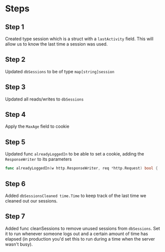 # Steps

## Step 1

Created type session which is a struct with a `lastActivity` field. This will allow us to know the last time a session was used.

## Step 2

Updated `dbSessions` to be of type `map[string]session`

## Step 3

Updated all reads/writes to `dbSessions`

## Step 4

Apply the `MaxAge` field to cookie

## Step 5

Updated func `alreadyLoggedIn` to be able to set a cookie, adding the `ResponseWriter` to its parameters

```go
func alreadyLoggedIn(w http.ResponseWriter, req *http.Request) bool {
```

## Step 6

Added `dbSessionsCleaned time.Time` to keep track of the last time we cleaned out our sessions.

## Step 7

Added func cleanSessions to remove unused sessions from `dbSessions`. Set it to run whenever someone logs out and a certain amount of time has elapsed (in production you'd set this to run during a time when the server wasn't busy).
